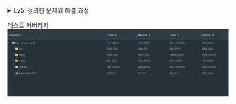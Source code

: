 <details>
<summary>Lv5. 정의한 문제와 해결 과정</summary>

## **1. 문제 인식 및 정의**

### **문제점 분석**

기존 코드에서 **JWT 파싱을 통한 사용자 인증 처리 방식**에 문제가 있었음.
- `ManagerController`가 인증 처리를 직접 수행하고 있음.
-  `@Auth`를 사용하는 다른 메서드와 인증 방식이 다르게 적용됨.

---

## **2. 해결 방안**

### **2-1. 의사결정 과정**

#### ✅ **인증 방식을 통일**

- 기존 `saveManager()`에서는 `@Auth AuthUser`를 사용하여 인증 정보를 받아오고 있음.
- 반면, `deleteManager()`에서는 `Authorization` 헤더에서 JWT를 직접 파싱하는 방식이었음.
- `deleteManager()`도 `@Auth AuthUser`를 사용하여 인증을 일관되게 적용해야함.
### **2-2. 해결 과정**

#### 🔹 **변경 전 코드 (`deleteManager()`)**

```java
@DeleteMapping("/todos/{todoId}/managers/{managerId}")  
public void deleteManager(  
        @RequestHeader("Authorization") String bearerToken,  
        @PathVariable long todoId,  
        @PathVariable long managerId  
) {  
    Claims claims = jwtUtil.extractClaims(bearerToken.substring(7));  
    long userId = Long.parseLong(claims.getSubject());  
    managerService.deleteManager(userId, todoId, managerId);  
}
```
#### 🔹 **변경 후 코드 (`deleteManager()`)**
```java
@DeleteMapping("/todos/{todoId}/managers/{managerId}")  
public void deleteManager(  
        @Auth AuthUser authUser,  
        @PathVariable long todoId,  
        @PathVariable long managerId  
) {  
    managerService.deleteManager(authUser.getId(), todoId, managerId);  
}
```



## **1. 문제 인식 및 정의**

#### **문제점 분석**

기존 코드에서 **클라이언트 입력 값 검증 부족**으로 인해 발생할 수 있는 문제가 있었음.

- `page=0` 또는 `page=-1` 등의 잘못된 값이 들어와도 서버에서 처리 가능했음.
- **비정상적인 size 값 가능**: `size=0` 또는 `size=-5` 같은 입력도 허용됨.
- 클라이언트 요청 데이터에 대한 명확한 기준 없음

---

## **2. 해결 방안**

### **2-1. 의사결정 과정**

#### ✅ **입력 검증 방식**

- **1. 서버가 자동으로 보정 (ex: Math.max() 활용)**

    - 클라이언트가 잘못된 값을 입력해도, 서버에서 적절한 값으로 변환하여 처리.
    - 예: `page=-1` → `page=1`, `size=0` → `size=10`
    - 하지만 이 방식은 잘못된 데이터가 허용될 수 있으며, 클라이언트가 의도한 요청과 다르게 처리될 가능성이 있음.
- **2. 클라이언트가 올바른 값을 입력하도록 강제 (`@Validated` 활용)**

    - `@Positive` 어노테이션을 사용하여 **0 이하의 값이 들어올 경우 자동으로 예외 발생**.
    - 클라이언트가 올바른 값을 입력해야만 요청이 정상 처리됨.


#### ✅ **결정: 클라이언트가 올바르게 입력하도록 강제 (`@Validated` 활용)**

- 멘토링 결과 클라이언트가 올바른 값을 입력하도록 유도하는 것이 **데이터 무결성 유지 및 예측 가능한 시스템**을 만드는 데 유리함.
- 따라서 `@Positive` 어노테이션을 추가하여 **잘못된 입력을 사전에 차단**하는 방식으로 결정.

### **2-2. 해결 과정**

#### 🔹 **변경 전 코드**

```java
@GetMapping("/todos")  
public ResponseEntity<Page<TodoResponse>> getTodos(  
        @RequestParam(defaultValue = "1") int page,  
        @RequestParam(defaultValue = "10") int size  
) {  
    return ResponseEntity.ok(todoService.getTodos(page, size));  
}
```

---

#### 🔹 **변경 후 코드**

```java
@GetMapping("/todos")  
public ResponseEntity<Page<TodoResponse>> getTodos(  
        @RequestParam(defaultValue = "1") @Positive  int page,  
        @RequestParam(defaultValue = "10") @Positive int size  
) {  
    return ResponseEntity.ok(todoService.getTodos(page, size));  
}
```

##### **변경 사항**

1. `@Positive` 어노테이션 추가 → `page`와 `size`가 **양수(1 이상) 값만 허용**됨.






## **1. 문제 인식 및 정의**

#### **문제점 분석**

기존 코드에서 **불필요한 데이터 변경이 발생**할 가능성이 있었음.

- **이미 같은 역할(UserRole)을 가진 사용자의 정보를 업데이트할 필요가 없음.**

---

## **2. 해결 방안**

### **2-1. 의사결정 과정**

#### ✅ **불필요한 업데이트 방지**

- `user.updateRole()` 호출 전에 **현재 역할과 변경 요청 역할을 비교**하여, 동일할 경우 업데이트 수행을 방지.
- 동일한 값으로 업데이트하려는 경우, **예외를 발생시켜 클라이언트에게 알려줌**.

### **2-2. 해결 과정**

#### 🔹 **변경 전 코드**

```java
@Transactional  
public void changeUserRole(long userId, UserRoleChangeRequest userRoleChangeRequest) {  
    User user = userRepository.findById(userId).orElseThrow(() -> new InvalidRequestException("User not found"));  
    user.updateRole(UserRole.of(userRoleChangeRequest.getRole()));  
}
```

---

#### 🔹 **변경 후 코드**

```java
@Transactional  
public void changeUserRole(long userId, UserRoleChangeRequest userRoleChangeRequest) {  
    User user = userRepository.findById(userId).orElseThrow(() -> new InvalidRequestException("User not found"));  
    //기존과 동일한 UserRole 일경우 업데이트를 수행하지않는다.  
    if(user.getUserRole() == UserRole.of(userRoleChangeRequest.getRole())) {  
        throw new InvalidRequestException("기존과 동일한 권한으로 변경할수없습니다.");  
    }    user.updateRole(UserRole.of(userRoleChangeRequest.getRole()));  
}
```

---

## **1. 문제 인식 및 정의**

#### **문제점 분석**

기존 코드에서 **담당자 중복 등록을 방지하는 로직이 없음.**

- 동일한 `managerUser`가 같은 `todoId`에 **여러 번 등록될 수 있는 문제**가 있음.

---

## **2. 해결 방안**

### **2-1. 의사결정 과정**

#### ✅ **담당자 중복 등록 방지 로직 추가**

- `managerRepository.existsByUserIdAndTodoId(managerUser.getId(), todoId)`을 사용하여 **해당 담당자가 이미 등록된 상태인지 확인**.

### **2-2. 해결 과정**

#### 🔹 검증로직 추가

```java
//담당자 중복여부도 체크해야 함  
if(managerRepository.existsByUserIdAndTodoId(managerUser.getId(), todoId)) {  
    throw new InvalidRequestException("이미 등록된 담당자 입니다.");  
}
```

---



## **1. 문제 인식 및 정의**

#### 🔎 **문제점 분석**

```java
//ManagerService.saveManager()
if (ObjectUtils.nullSafeEquals(user.getId(), managerUser.getId())) {  
    throw new InvalidRequestException("일정 작성자는 본인을 담당자로 등록할 수 없습니다.");  
}
```

```java
//Todo.class
@OneToMany(mappedBy = "todo", cascade = CascadeType.PERSIST)  
private List<Manager> managers = new ArrayList<>();  
  
public Todo(String title, String contents, String weather, User user) {  
    this.title = title;  
    this.contents = contents;  
    this.weather = weather;  
    this.user = user;  
    this.managers.add(new Manager(user, this));  
}
```

##### **🚨 문제점**

1. 두가지의 비지니스 로직이 서로 충돌
    -  Todo는 일정 담당자로 일정 작성자를 등록하고있음.
    - ManagerService.saveManager() 로직에서는 일정작성자는 담당자가 될 수 없음.

---

## **2. 해결 방안**

### **2-1. 의사결정 과정**

#### ✅ **"일정 작성자는 본인을 담당자로 등록할 수 없다"는 조건 제거**

- 일정 생성 시 일정 작성자를 담당자로 추가하는 것이 시스템이 요구하는 비지니스로직에 더 알맞다고 판단.

#### ✅ **중복 등록 검증은 유지**

- 다만, **이미 담당자로 등록된 사용자는 다시 등록되지 않도록 중복 등록 검증 로직은 유지해야 함**.

### **2-2. 해결 과정**

#### 🔹 **변경 전 코드 (`saveManager()`)**

```java
@Transactional  
public ManagerSaveResponse saveManager(AuthUser authUser, long todoId, ManagerSaveRequest managerSaveRequest) {  
    ...
  
    if (ObjectUtils.nullSafeEquals(user.getId(), managerUser.getId())) {  
        throw new InvalidRequestException("일정 작성자는 본인을 담당자로 등록할 수 없습니다.");  
    }  
    //담당자 중복여부도 체크해야 함  
    if(managerRepository.existsByUserIdAndTodoId(managerUser.getId(), todoId)) {  
        throw new InvalidRequestException("이미 등록된 담당자 입니다.");  
    }  
    Manager newManagerUser = new Manager(managerUser, todo);  
    Manager savedManagerUser = managerRepository.save(newManagerUser);  
  
    return new ManagerSaveResponse(  
            savedManagerUser.getId(),  
            new UserResponse(managerUser.getId(), managerUser.getEmail())  
    );  
}
```

---

#### 🔹 **변경 후 코드 (`saveManager()`)**

```java
@Transactional  
public ManagerSaveResponse saveManager(AuthUser authUser, long todoId, ManagerSaveRequest managerSaveRequest) {  
    ...
    /*
    if (ObjectUtils.nullSafeEquals(user.getId(), managerUser.getId())) {  
        throw new InvalidRequestException("일정 작성자는 본인을 담당자로 등록할 수 없습니다.");  
    }  
    */      
  
    //담당자 중복여부도 체크해야 함  
    if(managerRepository.existsByUserIdAndTodoId(managerUser.getId(), todoId)) {  
        throw new InvalidRequestException("이미 등록된 담당자 입니다.");  
    }  
    Manager newManagerUser = new Manager(managerUser, todo);  
    Manager savedManagerUser = managerRepository.save(newManagerUser);  
  
    return new ManagerSaveResponse(  
            savedManagerUser.getId(),  
            new UserResponse(managerUser.getId(), managerUser.getEmail())  
    );  
}
```

---
</details>

테스트 커버리지
![img.png](img.png)


